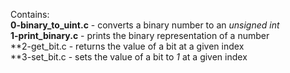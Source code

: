 Contains:<br />**0-binary_to_uint.c** - converts a binary number to an *unsigned int*
<br />**1-print_binary.c** - prints the binary representation of a number
<br />**2-get_bit.c - returns the value of a bit at a given index
<br />**3-set_bit.c - sets the value of a bit to *1* at a given index
